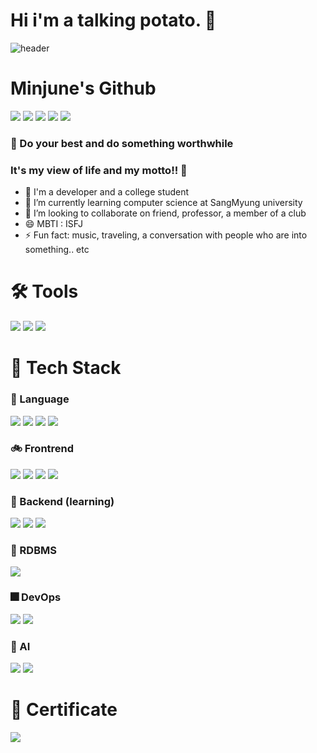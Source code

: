 # Hi i'm a talking potato. 👋
![header](https://capsule-render.vercel.app/api?type=wave&color=auto&height=300&section=header&text=Welcome%20My%20Coding%20Story&fontSize=60)

# Minjune's Github
[<img src="https://img.shields.io/badge/Instagram-E4405F?style=flat-square&logo=Instagram&logoColor=white"/>](https://www.instagram.com/be_seeder/)
[<img src="https://img.shields.io/badge/Gmail-004788?style=flat-square&logo=Gmail&logoColor=white"/>](https://www.gmail.com)
[<img src="https://img.shields.io/badge/Naver-03C75A?style=flat-square&logo=Naver&logoColor=white"/>](https://www.naver.com)
[<img src="https://img.shields.io/badge/Notion-000000?style=flat-square&logo=Notion&logoColor=white"/>](https://www.notion.so/ko-kr)
[<img src="https://img.shields.io/badge/Velog-20C997?style=flat-square&logo=Velog&logoColor=white"/>](https://velog.io/@minjune0807/posts)

### 🍄 Do your best and do something worthwhile
### It's my view of life and my motto!! 🍄
- 🔭 I'm a developer and a college student
- 🌱 I’m currently learning computer science at SangMyung university
- 👯 I’m looking to collaborate on friend, professor, a member of a club
- 😄 MBTI : ISFJ
- ⚡ Fun fact: music, traveling, a conversation with people who are into something.. etc

# 🛠️ Tools

<img src="https://img.shields.io/badge/Visual Studio-5C2D91?style=flat-square&logo=Visual Studio&logoColor=white"/> <img src="https://img.shields.io/badge/Intellij IDEA-000000?style=flat-square&logo=Intellij IDEA&logoColor=white"/>
<img src="https://img.shields.io/badge/Visual Studio Code-007ACC?style=flat-square&logo=Visual Studio Code&logoColor=white"/>

# 🎯 Tech Stack 

### 🦾 Language
<img src="https://img.shields.io/badge/Python-3776AB?style=flat-square&logo=Python&logoColor=white"/> <img src="https://img.shields.io/badge/C-A8B9CC?style=flat-square&logo=C&logoColor=white"/>
<img src="https://img.shields.io/badge/C++-00599C?style=flat-square&logo=C++&logoColor=white"/> <img src="https://img.shields.io/badge/JAVA-1071D3?style=flat-square&logo=Joplin&logoColor=white"/>

### 🚲 Frontrend 
<img src="https://img.shields.io/badge/HTML-E34F26?style=flat-square&logo=HTML5&logoColor=white"/> <img src="https://img.shields.io/badge/JavaScript-F7DF1E?style=flat-square&logo=JavaScript&logoColor=white"/> 
<img src="https://img.shields.io/badge/Android-3DDC84?style=flat-square&logo=Android&logoColor=white"/> <img src="https://img.shields.io/badge/CSS-1572B6?style=flat-square&logo=CSS3&logoColor=white"/> 

### 🦊 Backend (learning)
<img src="https://img.shields.io/badge/Spring-000000?style=flat-square&logo=Spring&logoColor=white"/> <img src="https://img.shields.io/badge/Spring Boot-6DB33F?style=flat-square&logo=Spring Boot&logoColor=white"/> 
<img src="https://img.shields.io/badge/Spring Security-6DB33F?style=flat-square&logo=Spring Security&logoColor=white"/> 

### 👀 RDBMS 
<img src="https://img.shields.io/badge/MySQL-D71F00?style=flat-square&logo=MySQL&logoColor=white"/> 

### 🎆 DevOps
<img src="https://img.shields.io/badge/Git-F05032?style=flat-square&logo=Git&logoColor=white"/> <img src="https://img.shields.io/badge/GitHub-181717?style=flat-square&logo=GitHub&logoColor=white"/> 

### 👅 AI
<img src="https://img.shields.io/badge/DeepL-0F2B46?style=flat-square&logo=DeepL&logoColor=white"/> <img src="https://img.shields.io/badge/MachL-339AF0?style=flat-square&logo=Mantine&logoColor=white"/> 

# 💢 Certificate
<img src="https://img.shields.io/badge/Computer lieracy level 2-FFB13B?style=flat-square&logo=SVG&logoColor=white"/> 


